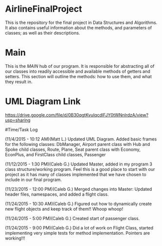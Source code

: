 # AirlineFinalProject
This is the repository for the final project in Data Structures and Algorithms. 
It also contains useful information about the methods, and parameters of classes; as well as their descriptions.

# Main
This is the <i>MAIN</i> hub of our program. It is responsible for abstracting all of our classes into readily accessible and available methods of getters and setters. This section will outline the methods: how to use them, and what they result in.

# UML Diagram Link
https://drive.google.com/file/d/0B30qgtKvuIqcdlFJY0tWNnlrdzA/view?usp=sharing

#Time/Task Log

(11/4/2015 - 10:12 AM)(Matt L.)
	Updated UML Diagram. Added basic frames for the following classes: DbManager, Airport parent class with Hub and Spoke child classes, Route, Plane, Seat parent class with Economy, EconPlus, and FirstClass child classes, Passenger

(11/12/2015 - 1:30 PM)(Caleb G.)
	Updated Master, added in my program 3 class structure/working program. Feel this is a good place to start with our project as it has many of classes implemented that we have chosen to include in our final program.

(11/23/2015 - 12:00 PM)(Caleb G.)
	Merged changes into Master: Updated header files, namespaces, and added a flight class.

(11/24/2015 - 10:30 AM)(Caleb G.)
	Figured out how to dynamically create new flight objects and keep track of them!! Whoop whoop!

(11/24/2015 - 5:00  PM)(Caleb G.)
	Created start of passenger class.

(11/24/2015 - 9:00  PM)(Caleb G.)
	Did a lot of work on Flight Class, started implementing very simple tests for method implementation. Pointers are working!!!
